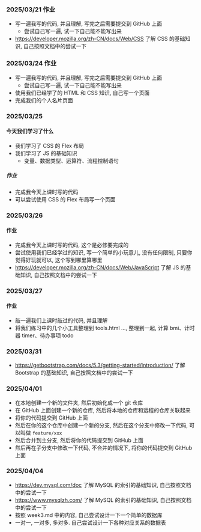 ### 2025/03/21 作业

- 写一遍我写的代码, 并且理解, 写完之后需要提交到 GitHub 上面
    - 尝试自己写一遍, 试一下自己能不能写出来
- https://developer.mozilla.org/zh-CN/docs/Web/CSS 了解 CSS 的基础知识, 自己按照文档中的尝试一下


### 2025/03/24 作业

- 写一遍我写的代码, 并且理解, 写完之后需要提交到 GitHub 上面
    - 尝试自己写一遍, 试一下自己能不能写出来
- 使用我们已经学了的 HTML 和 CSS 知识, 自己写一个页面
- 完成我们的个人名片页面

### 2025/03/25

#### 今天我们学习了什么

- 我们学习了 CSS 的 Flex 布局
- 我们学习了 JS 的基础知识
    - 变量、数据类型、运算符、流程控制语句

##### 作业

- 完成我今天上课时写的代码
- 可以尝试使用 CSS 的 Flex 布局写一个页面

### 2025/03/26

#### 作业

- 完成我今天上课时写的代码, 这个是必修要完成的
- 尝试使用我们已经学过的知识, 写一个简单的小玩意儿, 没有任何限制, 只要你觉得好玩就可以, 这个写到哪里算哪里
- https://developer.mozilla.org/zh-CN/docs/Web/JavaScript 了解 JS 的基础知识, 自己按照文档中的尝试一下

### 2025/03/27

#### 作业

- 敲一遍我们上课时敲过的代码, 并且理解
- 将我们练习中的几个小工具整理到 tools.html ..., 整理到一起, 计算 bmi、计时器 timer、待办事项 todo

### 2025/03/31

- https://getbootstrap.com/docs/5.3/getting-started/introduction/ 了解 Bootstrap 的基础知识, 自己按照文档中的尝试一下

### 2025/04/01

- 在本地创建一个新的文件夹, 然后初始化成一个 git 仓库
- 在 GitHub 上面创建一个新的仓库, 然后将本地的仓库和远程的仓库关联起来
- 将你的代码提交到 GitHub 上面
- 然后在你的这个仓库中创建一个新的分支, 然后在这个分支中修改一下代码, 可以叫做 `feature/xxx`
- 然后合并到主分支, 然后将你的代码提交到 GitHub 上面
- 然后再在子分支中修改一下代码, 不合并的情况下, 将你的代码提交到 GitHub 上面

### 2025/04/04
- https://dev.mysql.com/doc 了解 MySQL 的索引的基础知识, 自己按照文档中的尝试一下
- https://www.mysqlzh.com/ 了解 MySQL 的索引的基础知识, 自己按照文档中的尝试一下
- 按照 week3.md 中的内容, 自己尝试设计一下一个简单的数据库
- 一对一, 一对多, 多对多. 自己尝试设计一下各种对应关系的数据表 
